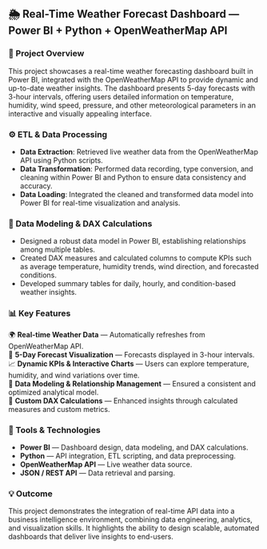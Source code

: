 ## 🌦️ Real-Time Weather Forecast Dashboard — Power BI + Python + OpenWeatherMap API

### 📘 Project Overview

This project showcases a real-time weather forecasting dashboard built in Power BI, integrated with the OpenWeatherMap API to provide dynamic and up-to-date weather insights. The dashboard presents 5-day forecasts with 3-hour intervals, offering users detailed information on temperature, humidity, wind speed, pressure, and other meteorological parameters in an interactive and visually appealing interface.

### ⚙️ ETL & Data Processing
- **Data Extraction**: Retrieved live weather data from the OpenWeatherMap API using Python scripts.
- **Data Transformation**: Performed data recording, type conversion, and cleaning within Power BI and Python to ensure data consistency and accuracy.
- **Data Loading**: Integrated the cleaned and transformed data model into Power BI for real-time visualization and analysis.

### 🧠 Data Modeling & DAX Calculations
- Designed a robust data model in Power BI, establishing relationships among multiple tables.
- Created DAX measures and calculated columns to compute KPIs such as average temperature, humidity trends, wind direction, and forecasted conditions.
- Developed summary tables for daily, hourly, and condition-based weather insights.

### 📊 Key Features
🌍 **Real-time Weather Data** — Automatically refreshes from OpenWeatherMap API.  
📅 **5-Day Forecast Visualization** — Forecasts displayed in 3-hour intervals.  
📈 **Dynamic KPIs & Interactive Charts** — Users can explore temperature, humidity, and wind variations over time.  
🧩 **Data Modeling & Relationship Management** — Ensured a consistent and optimized analytical model.  
🧮 **Custom DAX Calculations** — Enhanced insights through calculated measures and custom metrics.

### 🧰 Tools & Technologies
- **Power BI** — Dashboard design, data modeling, and DAX calculations.
- **Python** — API integration, ETL scripting, and data preprocessing.
- **OpenWeatherMap API** — Live weather data source.
- **JSON / REST API** — Data retrieval and parsing.

### 💡 Outcome
This project demonstrates the integration of real-time API data into a business intelligence environment, combining data engineering, analytics, and visualization skills. It highlights the ability to design scalable, automated dashboards that deliver live insights to end-users.
